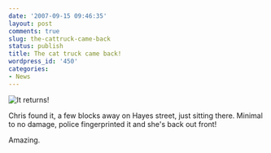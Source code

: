 ```yaml
---
date: '2007-09-15 09:46:35'
layout: post
comments: true
slug: the-cattruck-came-back
status: publish
title: The cat truck came back!
wordpress_id: '450'
categories:
- News
---
```





![It returns!](http://www.phfactor.net/wp-pics/truck-returns-wpa.jpg)


Chris found it, a few blocks away on Hayes street, just sitting there. Minimal to no damage, police fingerprinted it and she's back out front!

Amazing.
